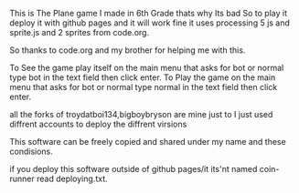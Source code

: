 This is The Plane game I made in 6th Grade thats why Its bad So to play it deploy it with github pages and it will work fine 
it uses processing 5 js and  sprite.js and 2 sprites from code.org.

So thanks to code.org and my brother for helping me with this.

To See the game play itself on the main menu that asks for bot or normal type bot in the text field then click enter.
To Play the game on the main menu that asks for bot or normal type normal in the text field then click enter.

all the forks  of  troydatboi134,bigboybryson are mine just to I just used diffrent accounts to deploy the diffrent virsions 


This software can be freely copied and shared under my name and these condisions.

if you deploy this software outside of github pages/it its'nt named coin-runner read  deploying.txt.
